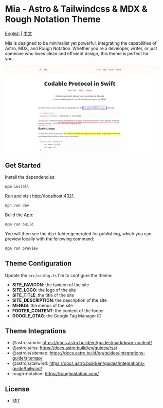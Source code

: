 # Mia - Astro & Tailwindcss & MDX & Rough Notation Theme

[English](README.md) | [中文](README_zh.md)

Mia is designed to be minimalist yet powerful, integrating the capabilities of Astro, MDX, and Rough Notation. Whether you're a developer, writer, or just someone who loves clean and efficient design, this theme is perfect for you.

![Mia Theme Preview](public/mia-preview.jpeg)

## Get Started

Install the dependencies:

```bash
npm install
```

Run and visit http://localhost:4321.

```bash
npn run dev
```

Build the App:

```bash
npm run build
```

You will then see the `dist` folder generated for publishing, which you can preview locally with the following command:

```bash
npm run preview
```

## Theme Configuration

Update the `src/config.ts` file to configure the theme:

- **SITE_FAVICON**: the favicon of the site
- **SITE_LOGO**: the logo of the site
- **SITE_TITLE**: the title of the site
- **SITE_DESCRIPTION**: the description of the site
- **MENUS**: the menus of the site
- **FOOTER_CONTENT**: the content of the footer
- **GOOGLE_GTAG**: the Google Tag Manager ID

## Theme Integrations

- @astrojs/mdx: https://docs.astro.build/en/guides/markdown-content/
- @astrojs/rss: https://docs.astro.build/en/guides/rss/
- @astrojs/sitemap: https://docs.astro.build/en/guides/integrations-guide/sitemap/
- @astrojs/tailwind: https://docs.astro.build/en/guides/integrations-guide/tailwind/
- rough-notation: https://roughnotation.com/

## License

- [MIT](https://github.com/infinity-ooo/astro-theme-mia/blob/main/LICENSE)
